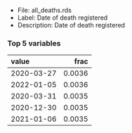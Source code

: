 

* File: all_deaths.rds
* Label: Date of death registered
* Description: Date of death registered

### Top 5 variables
| value      |   frac |
|:-----------|-------:|
| 2020-03-27 | 0.0036 |
| 2022-01-05 | 0.0036 |
| 2020-03-31 | 0.0035 |
| 2020-12-30 | 0.0035 |
| 2021-01-06 | 0.0035 |
        
